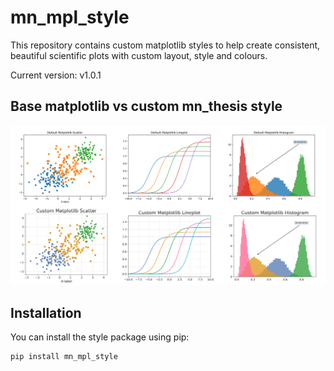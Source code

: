# mn_mpl_style

This repository contains custom matplotlib styles to help create consistent, beautiful scientific plots with custom layout, style and colours.

Current version: v1.0.1

## Base matplotlib vs custom mn_thesis style

![style comparison](https://raw.githubusercontent.com/matt-nagle/mn_mpl_style/refs/heads/main/default_vs_mn_thesis_style.svg)

## Installation

You can install the style package using pip:

```bash
pip install mn_mpl_style